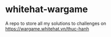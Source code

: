 # whitehat-wargame
A repo to store all my solutions to challenges on https://wargame.whitehat.vn/thuc-hanh
